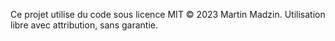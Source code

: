 Ce projet utilise du code sous licence MIT © 2023 Martin Madzin.
Utilisation libre avec attribution, sans garantie.
